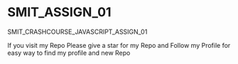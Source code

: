 # SMIT_ASSIGN_01
SMIT_CRASHCOURSE_JAVASCRIPT_ASSIGN_01

If you visit my Repo
Please give a star for my Repo and 
Follow my Profile for easy way to find my profile and new Repo

